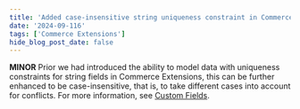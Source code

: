 ```yaml
---
title: 'Added case-insensitive string uniqueness constraint in Commerce Extensions'
date: '2024-09-116'
tags: ['Commerce Extensions']
hide_blog_post_date: false
---
```


**MINOR** Prior we had introduced the ability to model data with uniqueness constraints for string fields in Commerce Extensions, this can be further enhanced to be case-insensitive, that is, to take different cases into account for conflicts. For more information, see [Custom Fields](/docs/api/commerce-extensions/custom-fields#string-validation).